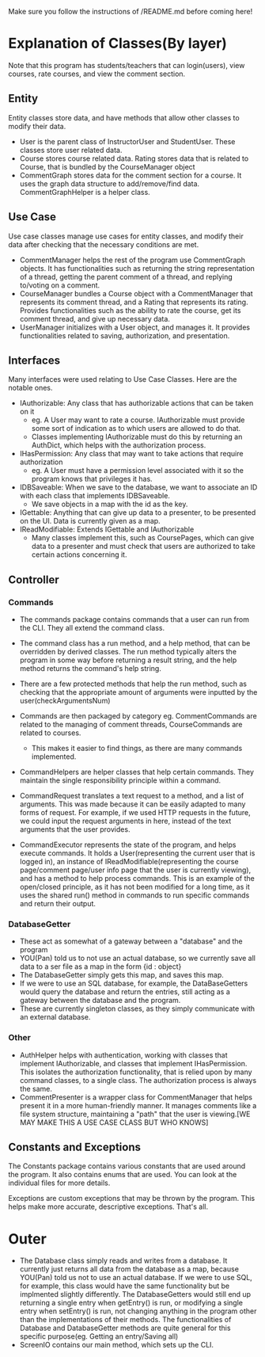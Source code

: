 Make sure you follow the instructions of /README.md before coming here!

# Explanation of Classes(By layer)

Note that this program has students/teachers that can login(users), view courses, rate courses, and view the comment
section.

## Entity

Entity classes store data, and have methods that allow other classes to modify their data.

- User is the parent class of InstructorUser and StudentUser. These classes store user related data.
- Course stores course related data. Rating stores data that is related to Course, that is bundled by the CourseManager
  object
- CommentGraph stores data for the comment section for a course. It uses the graph data structure to add/remove/find
  data. CommentGraphHelper is a helper class.

## Use Case

Use case classes manage use cases for entity classes, and modify their data after checking that the necessary conditions
are met.

- CommentManager helps the rest of the program use CommentGraph objects. It has functionalities such as returning the
  string representation of a thread, getting the parent comment of a thread, and replying to/voting on a comment.
- CourseManager bundles a Course object with a CommentManager that represents its comment thread, and a Rating that
  represents its rating. Provides functionalities such as the ability to rate the course, get its comment thread, and
  give up necessary data.
- UserManager initializes with a User object, and manages it. It provides functionalities related to saving,
  authorization, and presentation.

## Interfaces

Many interfaces were used relating to Use Case Classes. Here are the notable ones.

- IAuthorizable: Any class that has authorizable actions that can be taken on it
    - eg. A User may want to rate a course. IAuthorizable must provide some sort of indication as to which users are
      allowed to do that.
    - Classes implementing IAuthorizable must do this by returning an AuthDict, which helps with the authorization
      process.
- IHasPermission: Any class that may want to take actions that require authorization
    - eg. A User must have a permission level associated with it so the program knows that privileges it has.
- IDBSaveable: When we save to the database, we want to associate an ID with each class that implements IDBSaveable.
    - We save objects in a map with the id as the key.
- IGettable: Anything that can give up data to a presenter, to be presented on the UI. Data is currently given as a map.
- IReadModifiable: Extends IGettable and IAuthorizable
    - Many classes implement this, such as CoursePages, which can give data to a presenter and must check that users are
      authorized to take certain actions concerning it.

## Controller

### Commands

- The commands package contains commands that a user can run from the CLI. They all extend the command class.
- The command class has a run method, and a help method, that can be overridden by derived classes. The run method
  typically alters the program in some way before returning a result string, and the help method returns the command's
  help string.
- There are a few protected methods that help the run method, such as checking that the appropriate amount of arguments
  were inputted by the user(checkArgumentsNum)
- Commands are then packaged by category eg. CommentCommands are related to the managing of comment threads,
  CourseCommands are related to courses.
    - This makes it easier to find things, as there are many commands implemented.
- CommandHelpers are helper classes that help certain commands. They maintain the single responsibility principle within
  a command.

- CommandRequest translates a text request to a method, and a list of arguments. This was made because it can be easily
  adapted to many forms of request. For example, if we used HTTP requests in the future, we could input the request
  arguments in here, instead of the text arguments that the user provides.
- CommandExecutor represents the state of the program, and helps execute commands. It holds a User(representing the
  current user that is logged in), an instance of IReadModifiable(representing the course page/comment page/user info
  page that the user is currently viewing), and has a method to help process commands. This is an example of the
  open/closed principle, as it has not been modified for a long time, as it uses the shared run() method in commands to
  run specific commands and return their output.

### DatabaseGetter

- These act as somewhat of a gateway between a "database" and the program
- YOU(Pan) told us to not use an actual database, so we currently save all data to a ser file as a map in the form {id :
  object}
- The DatabaseGetter simply gets this map, and saves this map.
- If we were to use an SQL database, for example, the DataBaseGetters would query the database and return the entries,
  still acting as a gateway between the database and the program.
- These are currently singleton classes, as they simply communicate with an external database.

### Other

- AuthHelper helps with authentication, working with classes that implement IAuthorizable, and classes that implement
  IHasPermission. This isolates the authorization functionality, that is relied upon by many command classes, to a
  single class. The authorization process is always the same.
- CommentPresenter is a wrapper class for CommentManager that helps present it in a more human-friendly manner. It
  manages comments like a file system structure, maintaining a "path" that the user is
  viewing.[WE MAY MAKE THIS A USE CASE CLASS BUT WHO KNOWS]

## Constants and Exceptions

The Constants package contains various constants that are used around the program. It also contains enums that are used.
You can look at the individual files for more details.

Exceptions are custom exceptions that may be thrown by the program. This helps make more accurate, descriptive
exceptions. That's all.

# Outer

- The Database class simply reads and writes from a database. It currently just returns all data from the database as a
  map, because YOU(Pan) told us not to use an actual database. If we were to use SQL, for example, this class would have
  the same functionality but be implmented slightly differently. The DatabaseGetters would still end up returning a
  single entry when getEntry() is run, or modifying a single entry when setEntry() is run, not changing anything in the
  program other than the implementations of their methods. The functionalities of Database and DatabaseGetter methods
  are quite general for this specific purpose(eg. Getting an entry/Saving all)
- ScreenIO contains our main method, which sets up the CLI.
